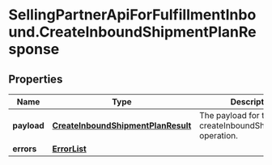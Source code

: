 # SellingPartnerApiForFulfillmentInbound.CreateInboundShipmentPlanResponse

## Properties
Name | Type | Description | Notes
------------ | ------------- | ------------- | -------------
**payload** | [**CreateInboundShipmentPlanResult**](CreateInboundShipmentPlanResult.md) | The payload for the createInboundShipmentPlan operation. | [optional] 
**errors** | [**ErrorList**](ErrorList.md) |  | [optional] 


